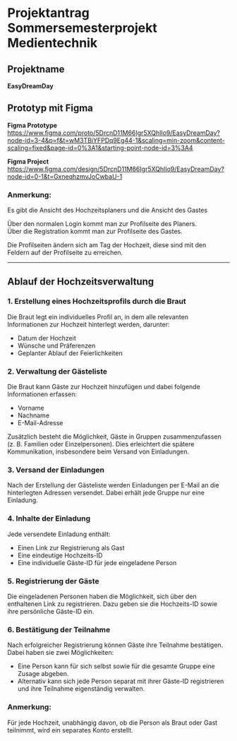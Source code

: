 # Projektantrag Sommersemesterprojekt Medientechnik

## Projektname

**EasyDreamDay**

## Prototyp mit Figma

**Figma Prototype**
https://www.figma.com/proto/5DrcnD11M66Igr5XQhlIo9/EasyDreamDay?node-id=3-4&p=f&t=wM3TBiYFPDq9Eg44-1&scaling=min-zoom&content-scaling=fixed&page-id=0%3A1&starting-point-node-id=3%3A4

**Figma Project**
https://www.figma.com/design/5DrcnD11M66Igr5XQhlIo9/EasyDreamDay?node-id=0-1&t=GxneqhzmvJoCwbaU-1

### Anmerkung:

Es gibt die Ansicht des Hochzeitsplaners und die Ansicht des Gastes

Über den normalen Login kommt man zur Profilseite des Planers. <br>
Über die Registration kommt man zur Profilseite des Gastes.

Die Profilseiten ändern sich am Tag der Hochzeit, diese sind mit den Feldern auf der Profilseite zu erreichen.

---

## Ablauf der Hochzeitsverwaltung

### 1. Erstellung eines Hochzeitsprofils durch die Braut

Die Braut legt ein individuelles Profil an, in dem alle relevanten Informationen zur Hochzeit hinterlegt werden,
darunter:

- Datum der Hochzeit
- Wünsche und Präferenzen
- Geplanter Ablauf der Feierlichkeiten

### 2. Verwaltung der Gästeliste

Die Braut kann Gäste zur Hochzeit hinzufügen und dabei folgende Informationen erfassen:

- Vorname
- Nachname
- E-Mail-Adresse

Zusätzlich besteht die Möglichkeit, Gäste in Gruppen zusammenzufassen (z. B. Familien oder Einzelpersonen). Dies
erleichtert die spätere Kommunikation, insbesondere beim Versand von Einladungen.

### 3. Versand der Einladungen

Nach der Erstellung der Gästeliste werden Einladungen per E-Mail an die hinterlegten Adressen versendet. Dabei erhält
jede Gruppe nur eine Einladung.

### 4. Inhalte der Einladung

Jede versendete Einladung enthält:

- Einen Link zur Registrierung als Gast
- Eine eindeutige Hochzeits-ID
- Eine individuelle Gäste-ID für jede eingeladene Person

### 5. Registrierung der Gäste

Die eingeladenen Personen haben die Möglichkeit, sich über den enthaltenen Link zu registrieren. Dazu geben sie die
Hochzeits-ID sowie ihre persönliche Gäste-ID ein.

### 6. Bestätigung der Teilnahme

Nach erfolgreicher Registrierung können Gäste ihre Teilnahme bestätigen. Dabei haben sie zwei Möglichkeiten:

- Eine Person kann für sich selbst sowie für die gesamte Gruppe eine Zusage abgeben.
- Alternativ kann sich jede Person separat mit ihrer Gäste-ID registrieren und ihre Teilnahme eigenständig verwalten.

### Anmerkung:

Für jede Hochzeit, unabhängig davon, ob die Person als Braut oder Gast teilnimmt, wird ein separates Konto erstellt.

